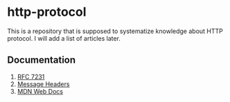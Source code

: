 # http-protocol

This is a repository that is supposed to systematize knowledge about HTTP protocol. I will add a list of articles later.

## Documentation

1. [RFC 7231](https://httpwg.org/specs/rfc7231.html#introduction)
2. [Message Headers](https://www.iana.org/assignments/message-headers/message-headers.xhtml)
3. [MDN Web Docs](https://developer.mozilla.org/en-US/docs/Web/HTTP)
